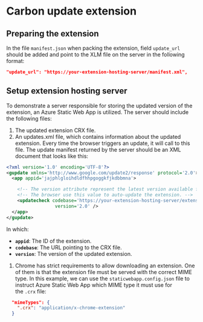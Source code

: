 # Carbon update extension

## Preparing the extension

In the file `manifest.json` when packing the extension, field `update_url` should be added and point to the XLM file on the server in the following format:

```json
"update_url": "https://your-extension-hosting-server/manifest.xml",
```

## Setup extension hosting server

To demonstrate a server responsible for storing the updated version of the extension, an Azure Static Web App is utilized. The server should include the following files:

1. The updated extension CRX file.
2. An updates.xml file, which contains information about the updated extension. Every time the browser triggers an update, it will call to this file. The update manifest returned by the server should be an XML document that looks like this:

```xml
<?xml version='1.0' encoding='UTF-8'?>
<gupdate xmlns='http://www.google.com/update2/response' protocol='2.0'>
  <app appid='jajphlgloihdldfhhpgoggkfjkdbbmna'>

    <!-- The version attribute represent the latest version available for the extension. -->
    <!-- The browser use this value to auto-update the extension. -->
    <updatecheck codebase='https://your-extension-hosting-server/extension.crx'
                  version='2.0' />
  </app>
</gupdate>
```

In which:

- **`appid`**: The ID of the extension.
- **`codebase`**: The URL pointing to the CRX file.
- **`version`**: The version of the updated extension.
1. Chrome has strict requirements to allow downloading an extension. One of them is that the extension file must be served with the correct MIME type. In this example, we can use the `staticwebapp.config.json` file to instruct Azure Static Web App which MIME type it must use for the `.crx` file:

```json
  "mimeTypes": {
    ".crx": "application/x-chrome-extension"
  }
```